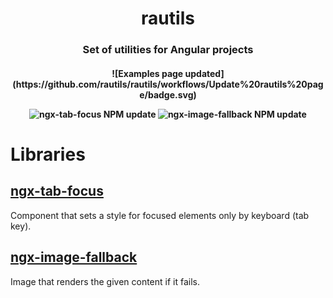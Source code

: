 <h1 align="center"  style="border-bottom: none;">rautils</h1>

<h3 align="center">Set of utilities for Angular projects</h3>

<h4 align="center">
![Examples page updated](https://github.com/rautils/rautils/workflows/Update%20rautils%20page/badge.svg)

![ngx-tab-focus NPM update](https://github.com/rautils/rautils/workflows/NPM%20ngx-tab-focus/badge.svg)
![ngx-image-fallback NPM update](https://github.com/rautils/rautils/workflows/NPM%20ngx-image-fallback/badge.svg)
</h4>

# Libraries

## [ngx-tab-focus](https://github.com/rautils/rautils/tree/master/projects/ngx-tab-focus)

Component that sets a style for focused elements only by keyboard (tab key).

## [ngx-image-fallback](https://github.com/rautils/rautils/tree/master/projects/ngx-image-fallback)

Image that renders the given content if it fails.
